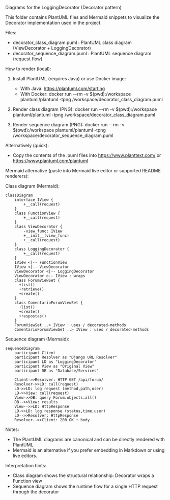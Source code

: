 Diagrams for the LoggingDecorator (Decorator pattern)

This folder contains PlantUML files and Mermaid snippets to visualize the
Decorator implementation used in the project.

Files:
- decorator_class_diagram.puml  : PlantUML class diagram (ViewDecorator + LoggingDecorator)
- decorator_sequence_diagram.puml : PlantUML sequence diagram (request flow)

How to render (local):
1) Install PlantUML (requires Java) or use Docker image:
   - With Java: https://plantuml.com/starting
   - With Docker: docker run --rm -v $(pwd):/workspace plantuml/plantuml -tpng /workspace/decorator_class_diagram.puml

2) Render class diagram (PNG):
   docker run --rm -v $(pwd):/workspace plantuml/plantuml -tpng /workspace/decorator_class_diagram.puml

3) Render sequence diagram (PNG):
   docker run --rm -v $(pwd):/workspace plantuml/plantuml -tpng /workspace/decorator_sequence_diagram.puml

Alternatively (quick):
- Copy the contents of the .puml files into https://www.planttext.com/ or https://www.plantuml.com/plantuml

Mermaid alternative (paste into Mermaid live editor or supported README renderers):

Class diagram (Mermaid):
```mermaid
classDiagram
    interface IView {
        +__call(request)
    }
    class FunctionView {
        +__call(request)
    }
    class ViewDecorator {
        -view_func: IView
        +__init__(view_func)
        +__call(request)
    }
    class LoggingDecorator {
        +__call(request)
    }
    IView <|-- FunctionView
    IView <|-- ViewDecorator
    ViewDecorator <|-- LoggingDecorator
    ViewDecorator o-- IView : wraps
    class ForumViewSet {
      +list()
      +retrieve()
      +create()
    }
    class ComentarioForumViewSet {
      +list()
      +create()
      +respostas()
    }
    ForumViewSet ..> IView : uses / decorated-methods
    ComentarioForumViewSet ..> IView : uses / decorated-methods
```

Sequence diagram (Mermaid):
```mermaid
sequenceDiagram
    participant Client
    participant Resolver as "Django URL Resolver"
    participant LD as "LoggingDecorator"
    participant View as "Original View"
    participant DB as "Database/Services"

    Client->>Resolver: HTTP GET /api/forum/
    Resolver->>LD: call(request)
    LD->>LD: log request (method,path,user)
    LD->>View: call(request)
    View->>DB: query Forum.objects.all()
    DB-->>View: results
    View-->>LD: HttpResponse
    LD->>LD: log response (status,time,user)
    LD-->>Resolver: HttpResponse
    Resolver-->>Client: 200 OK + body
```

Notes:
- The PlantUML diagrams are canonical and can be directly rendered with PlantUML.
- Mermaid is an alternative if you prefer embedding in Markdown or using live editors.

Interpretation hints:
- Class diagram shows the structural relationship: Decorator wraps a Function view
- Sequence diagram shows the runtime flow for a single HTTP request through the decorator
